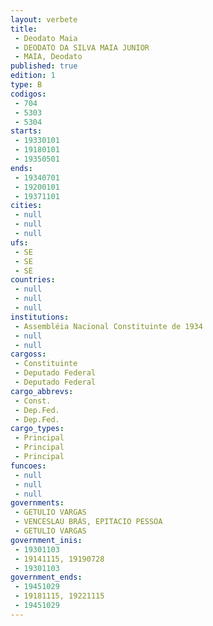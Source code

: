 ```yaml
---
layout: verbete
title:
 - Deodato Maia
 - DEODATO DA SILVA MAIA JUNIOR
 - MAIA, Deodato
published: true
edition: 1  
type: B
codigos: 
 - 704
 - 5303
 - 5304
starts: 
 - 19330101
 - 19180101
 - 19350501
ends: 
 - 19340701
 - 19200101
 - 19371101
cities: 
 - null 
 - null 
 - null 
ufs: 
 - SE
 - SE
 - SE
countries: 
 - null 
 - null 
 - null 
institutions: 
 - Assembléia Nacional Constituinte de 1934
 - null 
 - null 
cargoss: 
 - Constituinte
 - Deputado Federal
 - Deputado Federal
cargo_abbrevs: 
 - Const.
 - Dep.Fed.
 - Dep.Fed.
cargo_types: 
 - Principal
 - Principal
 - Principal
funcoes: 
 - null 
 - null 
 - null 
governments: 
 - GETULIO VARGAS
 - VENCESLAU BRÁS, EPITACIO PESSOA
 - GETULIO VARGAS
government_inis: 
 - 19301103
 - 19141115, 19190728
 - 19301103
government_ends: 
 - 19451029
 - 19181115, 19221115
 - 19451029
---
```


